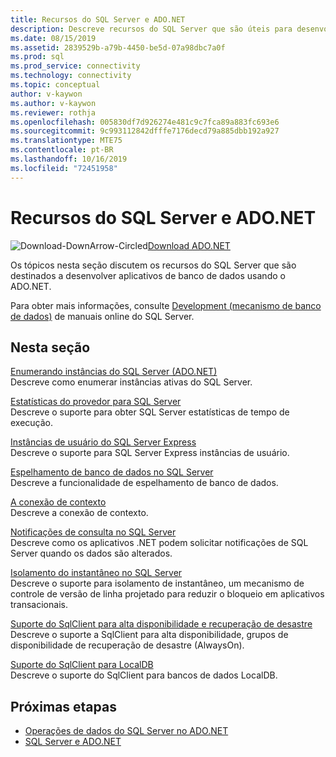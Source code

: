 ```yaml
---
title: Recursos do SQL Server e ADO.NET
description: Descreve recursos do SQL Server que são úteis para desenvolvedores de aplicativos ADO.NET.
ms.date: 08/15/2019
ms.assetid: 2839529b-a79b-4450-be5d-07a98dbc7a0f
ms.prod: sql
ms.prod_service: connectivity
ms.technology: connectivity
ms.topic: conceptual
author: v-kaywon
ms.author: v-kaywon
ms.reviewer: rothja
ms.openlocfilehash: 005830df7d926274e481c9c7fca89a883fc693e6
ms.sourcegitcommit: 9c993112842dfffe7176decd79a885dbb192a927
ms.translationtype: MTE75
ms.contentlocale: pt-BR
ms.lasthandoff: 10/16/2019
ms.locfileid: "72451958"
---
```

# <a name="sql-server-features-and-adonet"></a>Recursos do SQL Server e ADO.NET

![Download-DownArrow-Circled](../../../ssdt/media/download.png)[Download ADO.NET](../../sql-connection-libraries.md#anchor-20-drivers-relational-access)

Os tópicos nesta seção discutem os recursos do SQL Server que são destinados a desenvolver aplicativos de banco de dados usando o ADO.NET.  
  
Para obter mais informações, consulte [Development (mecanismo de banco de dados)](https://go.microsoft.com/fwlink/?LinkId=115245) de manuais online do SQL Server.
  
## <a name="in-this-section"></a>Nesta seção  
[Enumerando instâncias do SQL Server (ADO.NET)](enumerate-instances-sql-server.md)  
Descreve como enumerar instâncias ativas do SQL Server.  
  
[Estatísticas do provedor para SQL Server](provider-statistics-sql-server.md)  
Descreve o suporte para obter SQL Server estatísticas de tempo de execução.  
  
[Instâncias de usuário do SQL Server Express](sql-server-express-user-instances.md)  
Descreve o suporte para SQL Server Express instâncias de usuário.  
  
[Espelhamento de banco de dados no SQL Server](database-mirroring-sql-server.md)  
Descreve a funcionalidade de espelhamento de banco de dados.  

[A conexão de contexto](context-connection.md)  
Descreve a conexão de contexto.  
  
[Notificações de consulta no SQL Server](query-notifications-sql-server.md)  
Descreve como os aplicativos .NET podem solicitar notificações de SQL Server quando os dados são alterados.  
  
[Isolamento do instantâneo no SQL Server](snapshot-isolation-sql-server.md)  
Descreve o suporte para isolamento de instantâneo, um mecanismo de controle de versão de linha projetado para reduzir o bloqueio em aplicativos transacionais.  
  
[Suporte do SqlClient para alta disponibilidade e recuperação de desastre](sqlclient-support-high-availability-disaster-recovery.md)  
Descreve o suporte a SqlClient para alta disponibilidade, grupos de disponibilidade de recuperação de desastre (AlwaysOn).  
  
[Suporte do SqlClient para LocalDB](sqlclient-support-localdb.md)  
Descreve o suporte do SqlClient para bancos de dados LocalDB.  
  
## <a name="next-steps"></a>Próximas etapas
- [Operações de dados do SQL Server no ADO.NET](sql-server-data-operations.md)
- [SQL Server e ADO.NET](index.md)
